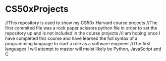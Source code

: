 # CS50xProjects

//This repository is used to show my CS50x Harvard course projects
//The first commited file was a rock paper scissors python file in order to set the repository up and is not included in the course projects
//I am hoping once I have completed this course and have learned the full syntax of a programming language to start a role as a software engineer
//The first languages I will attempt to master will molst likely be Python, JavaScript and C
